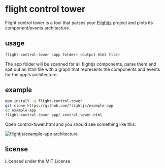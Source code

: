 # flight control tower

Flight control tower is a tool that parses your [Flightjs](http://flightjs.github.io/) project and plots its component/events architecture.

## usage

```sh
flight-control-tower <app folder> <output html file>
```

The app folder will be scanned for all flightjs components, parse them and spit out an html file with a graph that represents the components and events for the app's architecture.

## example

```sh
npm install -g flight-control-tower
git clone https://github.com/flightjs/example-app
cd example-app
flight-control-tower app/ control-tower.html
```

Open control-tower.html and you should see something like this:

![flightjs/example-app architecture](http://i.imgur.com/XlJzgXD.jpg)

## license

Licensed under the MIT License

